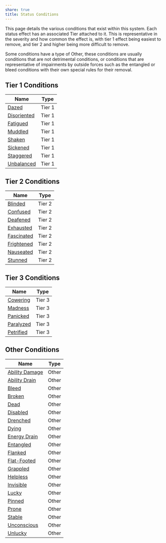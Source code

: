 ```yaml
---
share: true
title: Status Conditions
---
```

This page details the various conditions that exist within this system. Each status effect has an associated Tier attached to it. This is representative in the severity and how common the effect is, with tier 1 effect being easiest to remove, and tier 2 and higher being more difficult to remove.

Some conditions have a type of Other, these conditions are usually conditions that are not detrimental conditions, or conditions that are representative of impairments by outside forces such as the entangled or bleed conditions with their own special rules for their removal.
## Tier 1 Conditions
| Name            | Type   |
| --------------- | ------ |
| [Dazed](Dazed.md)       | Tier 1 |
| [Disoriented](Disoriented.md) | Tier 1 |
| [Fatigued](Fatigued.md)    | Tier 1 |
| [Muddled](Muddled.md)     | Tier 1 |
| [Shaken](Shaken.md)      | Tier 1 |
| [Sickened](Sickened.md)    | Tier 1 |
| [Staggered](Staggered.md)   | Tier 1 |
| [Unbalanced](Unbalanced.md)  | Tier 1 |


## Tier 2 Conditions
| Name           | Type   |
| -------------- | ------ |
| [Blinded](Blinded.md)    | Tier 2 |
| [Confused](Confused.md)   | Tier 2 |
| [Deafened](Deafened.md)   | Tier 2 |
| [Exhausted](Exhausted.md)  | Tier 2 |
| [Fascinated](Fascinated.md) | Tier 2 |
| [Frightened](Frightened.md) | Tier 2 |
| [Nauseated](Nauseated.md)  | Tier 2 |
| [Stunned](Stunned.md)    | Tier 2 |


## Tier 3 Conditions
| Name          | Type   |
| ------------- | ------ |
| [Cowering](Cowering.md)  | Tier 3 |
| [Madness](Madness.md)   | Tier 3 |
| [Panicked](Panicked.md)  | Tier 3 |
| [Paralyzed](Paralyzed.md) | Tier 3 |
| [Petrified](Petrified.md) | Tier 3 |


## Other Conditions
| Name               | Type  |
| ------------------ | ----- |
| [Ability Damage](Ability%20Damage.md) | Other |
| [Ability Drain](Ability%20Drain.md)  | Other |
| [Bleed](Bleed.md)          | Other |
| [Broken](Broken.md)         | Other |
| [Dead](Dead.md)           | Other |
| [Disabled](Disabled.md)       | Other |
| [Drenched](Drenched.md)       | Other |
| [Dying](Dying.md)          | Other |
| [Energy Drain](Energy%20Drain.md)   | Other |
| [Entangled](Entangled.md)      | Other |
| [Flanked](Flanked.md)        | Other |
| [Flat-Footed](Flat-Footed.md)    | Other |
| [Grappled](Grappled.md)       | Other |
| [Helpless](Helpless.md)       | Other |
| [Invisible](Invisible.md)      | Other |
| [Lucky](Lucky.md)          | Other |
| [Pinned](Pinned.md)         | Other |
| [Prone](Prone.md)          | Other |
| [Stable](Stable.md)         | Other |
| [Unconscious](Unconscious.md)    | Other |
| [Unlucky](Unlucky.md)        | Other |
